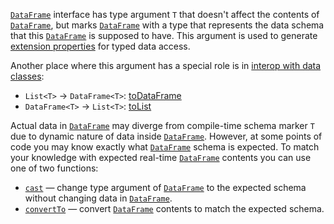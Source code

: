 [//]: # (title: Adjust schema)

[`DataFrame`](DataFrame.md) interface has type argument `T` that doesn't affect the contents of [`DataFrame`](DataFrame.md), 
but marks [`DataFrame`](DataFrame.md) with a type that represents the data schema that this [`DataFrame`](DataFrame.md) is supposed to have.
This argument is used to generate [extension properties](extensionPropertiesApi.md) for typed data access.

Another place where this argument has a special role is in [interop with data classes](collectionsInterop.md#interop-with-data-classes):
* `List<T>` -> `DataFrame<T>`: [toDataFrame](createDataFrame.md#todataframe)
* `DataFrame<T>` -> `List<T>`: [toList](toList.md)

Actual data in [`DataFrame`](DataFrame.md) may diverge from compile-time schema marker `T` due to dynamic nature of data inside [`DataFrame`](DataFrame.md). 
However, at some points of code you may know exactly what [`DataFrame`](DataFrame.md) schema is expected.
To match your knowledge with expected real-time [`DataFrame`](DataFrame.md) contents you can use one of two functions:
* [`cast`](cast.md) — change type argument of [`DataFrame`](DataFrame.md) to the expected schema without changing data in [`DataFrame`](DataFrame.md).
* [`convertTo`](convertTo.md) — convert [`DataFrame`](DataFrame.md) contents to match the expected schema.

